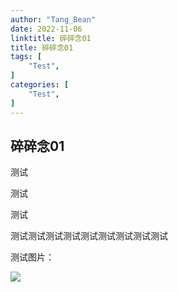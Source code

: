```yaml
---
author: "Tang_Bean"
date: 2022-11-06
linktitle: 碎碎念01
title: 碎碎念01
tags: [
    "Test",
]
categories: [
    "Test",
]
---
```


## 碎碎念01

测试

测试

测试

测试测试测试测试测试测试测试测试测试



测试图片：

![](https://cdn.tangbeanzy.com/img/Xnip2022-11-19_23-30-36.jpg)

